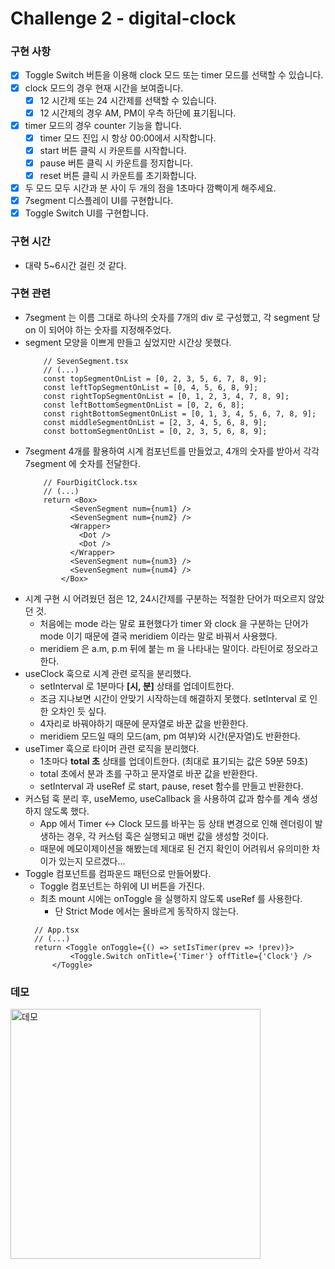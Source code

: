 # Challenge 2 - digital-clock


### 구현 사항
- [x] Toggle Switch 버튼을 이용해 clock 모드 또는 timer 모드를 선택할 수 있습니다.
- [x] clock 모드의 경우 현재 시간을 보여줍니다.
    - [x] 12 시간제 또는 24 시간제를 선택할 수 있습니다.
    - [x] 12 시간제의 경우 AM, PM이 우측 하단에 표기됩니다.
- [x] timer 모드의 경우 counter 기능을 합니다.
    - [x] timer 모드 진입 시 항상 00:00에서 시작합니다.
    - [x] start 버튼 클릭 시 카운트를 시작합니다.
    - [x] pause 버튼 클릭 시 카운트를 정지합니다.
    - [x] reset 버튼 클릭 시 카운트를 초기화합니다.
- [x] 두 모드 모두 시간과 분 사이 두 개의 점을 1초마다 깜빡이게 해주세요.
- [x] 7segment 디스플레이 UI를 구현합니다.
- [x] Toggle Switch UI를 구현합니다.

### 구현 시간
- 대략 5~6시간 걸린 것 같다.

### 구현 관련
- 7segment 는 이름 그대로 하나의 숫자를 7개의 div 로 구성했고, 각 segment 당 on 이 되어야 하는 숫자를 지정해주었다.
- segment 모양을 이쁘게 만들고 싶었지만 시간상 못했다.
    ```tsx
        // SevenSegment.tsx
        // (...)
        const topSegmentOnList = [0, 2, 3, 5, 6, 7, 8, 9];
        const leftTopSegmentOnList = [0, 4, 5, 6, 8, 9];
        const rightTopSegmentOnList = [0, 1, 2, 3, 4, 7, 8, 9];
        const leftBottomSegmentOnList = [0, 2, 6, 8];
        const rightBottomSegmentOnList = [0, 1, 3, 4, 5, 6, 7, 8, 9];
        const middleSegmentOnList = [2, 3, 4, 5, 6, 8, 9];
        const bottomSegmentOnList = [0, 2, 3, 5, 6, 8, 9];
    ```
- 7segment 4개를 활용하여 시계 컴포넌트를 만들었고, 4개의 숫자를 받아서 각각 7segment 에 숫자를 전달한다.
    ```tsx
        // FourDigitClock.tsx    
        // (...)
        return <Box>
              <SevenSegment num={num1} />
              <SevenSegment num={num2} />
              <Wrapper>
                <Dot />
                <Dot />
              </Wrapper>
              <SevenSegment num={num3} />
              <SevenSegment num={num4} />
            </Box>
    ```
- 시계 구현 시 어려웠던 점은 12, 24시간제를 구분하는 적절한 단어가 떠오르지 않았던 것. 
  - 처음에는 mode 라는 말로 표현했다가 timer 와 clock 을 구분하는 단어가 mode 이기 때문에 결국 meridiem 이라는 말로 바꿔서 사용했다. 
  - meridiem 은 a.m, p.m 뒤에 붙는 m 을 나타내는 말이다. 라틴어로 정오라고 한다.
- useClock 훅으로 시계 관련 로직을 분리했다.
  - setInterval 로 1분마다 **[시, 분]** 상태를 업데이트한다.
  - 조금 지나보면 시간이 안맞기 시작하는데 해결하지 못했다. setInterval 로 인한 오차인 듯 싶다.
  - 4자리로 바꿔야하기 때문에 문자열로 바꾼 값을 반환한다.
  - meridiem 모드일 때의 모드(am, pm 여부)와 시간(문자열)도 반환한다.
- useTimer 훅으로 타이머 관련 로직을 분리했다.
  - 1초마다 **total 초** 상태를 업데이트한다. (최대로 표기되는 값은 59분 59초)
  - total 초에서 분과 초를 구하고 문자열로 바꾼 값을 반환한다.
  - setInterval 과 useRef 로 start, pause, reset 함수를 만들고 반환한다.
- 커스텀 훅 분리 후, useMemo, useCallback 을 사용하여 값과 함수를 계속 생성하지 않도록 했다.
  - App 에서 Timer <-> Clock 모드를 바꾸는 등 상태 변경으로 인해 렌더링이 발생하는 경우, 각 커스텀 훅은 실행되고 매번 값을 생성할 것이다.
  - 때문에 메모이제이션을 해봤는데 제대로 된 건지 확인이 어려워서 유의미한 차이가 있는지 모르겠다...
- Toggle 컴포넌트를 컴파운드 패턴으로 만들어봤다. 
  - Toggle 컴포넌트는 하위에 UI 버튼을 가진다.
  - 최초 mount 시에는 onToggle 을 실행하지 않도록 useRef 를 사용한다.
    - 단 Strict Mode 에서는 올바르게 동작하지 않는다.
  ```tsx
    // App.tsx
    // (...)
    return <Toggle onToggle={() => setIsTimer(prev => !prev)}>
            <Toggle.Switch onTitle={'Timer'} offTitle={'Clock'} />
        </Toggle>
    ```

### 데모
<img src="https://github.com/FEChallenge/challenges/assets/90082464/03a5410f-54e9-40b8-b233-182b55c98007" width="400" alt="데모"/>